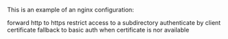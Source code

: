 This is an example of an nginx configuration:

forward http to https
restrict access to a subdirectory
authenticate by client certificate
fallback to basic auth when certificate is nor available
